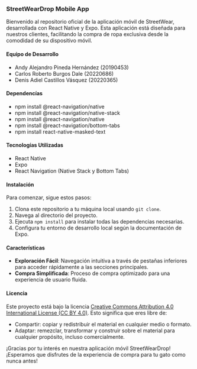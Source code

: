 ### StreetWearDrop Mobile App

Bienvenido al repositorio oficial de la aplicación móvil de StreetWear, desarrollada con React Native y Expo. Esta aplicación está diseñada para nuestros clientes, facilitando la compra de ropa exclusiva desde la comodidad de su dispositivo móvil.

#### Equipo de Desarrollo
- Andy Alejandro Pineda Hernández (20190453)
- Carlos Roberto Burgos Dale (20220686)
- Denis Adiel Castillos Vásquez (20220365)

#### Dependencías
- npm install @react-navigation/native
- npm install @react-navigation/native-stack
- npm install @react-navigation/native
- npm install @react-navigation/bottom-tabs
- npm install react-native-masked-text

#### Tecnologías Utilizadas
- React Native
- Expo
- React Navigation (Native Stack y Bottom Tabs)

#### Instalación

Para comenzar, sigue estos pasos:

1. Clona este repositorio a tu máquina local usando `git clone`.
2. Navega al directorio del proyecto.
3. Ejecuta `npm install` para instalar todas las dependencias necesarias.
4. Configura tu entorno de desarrollo local según la documentación de Expo.

#### Características

- **Exploración Fácil**: Navegación intuitiva a través de pestañas inferiores para acceder rápidamente a las secciones principales.
- **Compra Simplificada**: Proceso de compra optimizado para una experiencia de usuario fluida.

#### Licencia

Este proyecto está bajo la licencia [Creative Commons Attribution 4.0 International License (CC BY 4.0)](https://creativecommons.org/licenses/by/4.0/). Esto significa que eres libre de:

- Compartir: copiar y redistribuir el material en cualquier medio o formato.
- Adaptar: remezclar, transformar y construir sobre el material para cualquier propósito, incluso comercialmente.

¡Gracias por tu interés en nuestra aplicación móvil StreetWearDrop! ¡Esperamos que disfrutes de la experiencia de compra para tu gato como nunca antes!
